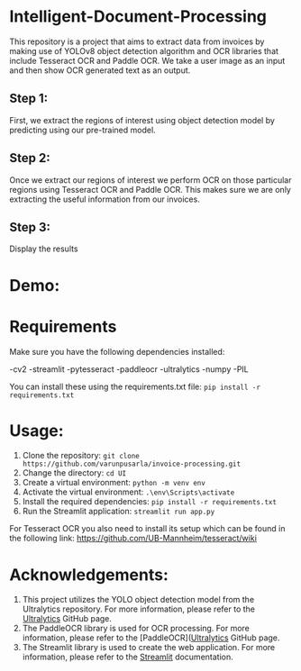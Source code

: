 # Intelligent-Document-Processing
This repository is a project that aims to extract data from invoices by making use of YOLOv8 object 
detection algorithm and OCR libraries that include Tesseract OCR and Paddle OCR. We take a user image as an
input and then show OCR generated text as an output.

## Step 1:
First, we extract the regions of interest using object detection model by predicting using our 
pre-trained model.

## Step 2:
Once we extract our regions of interest we perform OCR on those particular regions using Tesseract 
OCR and Paddle OCR. This makes sure we are only extracting the useful information from our invoices.

## Step 3:
Display the results

# Demo:


# Requirements
Make sure you have the following dependencies installed:

-cv2
-streamlit
-pytesseract
-paddleocr
-ultralytics
-numpy
-PIL

You can install these using the requirements.txt file:
`pip install -r requirements.txt`

# Usage:
1. Clone the repository: `git clone https://github.com/varunpusarla/invoice-processing.git`
2. Change the directory: `cd UI`
3. Create a virtual environment: `python -m venv env`
4. Activate the virtual environment: `.\env\Scripts\activate`
5. Install the required dependencies: `pip install -r requirements.txt`
6. Run the Streamlit application: `streamlit run app.py`

For Tesseract OCR you also need to install its setup which can be found in the following link:
https://github.com/UB-Mannheim/tesseract/wiki

# Acknowledgements:
1. This project utilizes the YOLO object detection model from the Ultralytics repository.
   For more information, please refer to the [Ultralytics](https://github.com/ultralytics/ultralytics) GitHub page.
2. The PaddleOCR library is used for OCR processing. For more information, please refer to the [PaddleOCR]([Ultralytics](https://github.com/ultralytics/ultralytics) GitHub page.
3. The Streamlit library is used to create the web application. For more information, please refer to the [Streamlit](https://docs.streamlit.io/) documentation.





